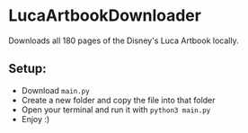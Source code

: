 # LucaArtbookDownloader
Downloads all 180 pages of the Disney's Luca Artbook locally. 

## Setup:
- Download `main.py`
- Create a new folder and copy the file into that folder
- Open your terminal and run it with `python3 main.py`
- Enjoy :)
